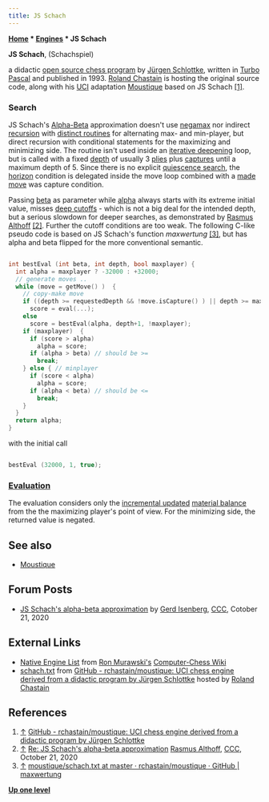 ```yaml
---
title: JS Schach
---
```

**[Home](Home "Home") \* [Engines](Engines "Engines") \* JS Schach**


**JS Schach**, (Schachspiel)  

a didactic [open source chess program](Category:Open_Source "Category:Open Source") by [Jürgen Schlottke](index.php?title=J%C3%BCrgen_Schlottke&action=edit&redlink=1 "Jürgen Schlottke (page does not exist)"), written in [Turbo Pascal](Pascal#TurboPascal "Pascal") and published in 1993.
[Roland Chastain](Roland_Chastain "Roland Chastain") is hosting the original source code, along with his [UCI](UCI "UCI") adaptation [Moustique](index.php?title=Moustique&action=edit&redlink=1 "Moustique (page does not exist)") based on JS Schach 
<a id="cite-note-1" href="#cite-ref-1">[1]</a>.



### Search


JS Schach's [Alpha-Beta](Alpha-Beta "Alpha-Beta") approximation doesn't use [negamax](Negamax "Negamax") nor indirect [recursion](Recursion "Recursion") with [distinct routines](Alpha-Beta#MaxversusMin "Alpha-Beta") for alternating max- and min-player,
but direct recursion with conditional statements for the maximizing and minimizing side. The routine isn't used inside an [iterative deepening](Iterative_Deepening "Iterative Deepening") loop, 
but is called with a fixed [depth](Depth "Depth") of usually 3 [plies](Ply "Ply") plus [captures](Captures "Captures") until a maximum depth of 5. 
Since there is no explicit [quiescence search](Quiescence_Search "Quiescence Search"), the [horizon](Horizon_Node "Horizon Node") condition is delegated inside the move loop combined with a [made move](Make_Move "Make Move") was capture condition.


Passing [beta](Beta "Beta") as parameter while [alpha](Alpha "Alpha") always starts with its extreme initial value, misses [deep cutoffs](Beta-Cutoff#Shallow_or_Deep "Beta-Cutoff") - which is not a big deal for the intended depth, but a serious slowdown for deeper searches, as demonstrated by [Rasmus Althoff](Rasmus_Althoff "Rasmus Althoff") <a id="cite-note-2" href="#cite-ref-2">[2]</a>.
Further the cutoff conditions are too weak. The following C-like pseudo code is based on JS Schach's function *maxwertung* <a id="cite-note-3" href="#cite-ref-3">[3]</a>,
but has alpha and beta flipped for the more conventional semantic.




```C++

int bestEval (int beta, int depth, bool maxplayer) {
  int alpha = maxplayer ? -32000 : +32000;
  // generate moves ..
  while (move = getMove() )  {
    // copy-make move
    if ((depth >= requestedDepth && !move.isCapture() ) || depth >= maxDepth)
      score = eval(...);
    else
      score = bestEval(alpha, depth+1, !maxplayer);
    if (maxplayer)  {
      if (score > alpha) 
        alpha = score;
      if (alpha > beta) // should be >=
        break;
    } else { // minplayer
      if (score < alpha) 
        alpha = score;
      if (alpha < beta) // should be <=
        break;
    }
  }
  return alpha;
}

```

with the initial call




```C++

bestEval (32000, 1, true);

```

### [Evaluation](Evaluation "Evaluation")


The evaluation considers only the [incremental updated](Incremental_Updates "Incremental Updates") [material balance](Material#Balance "Material") from the the maximizing player's point of view.
For the minimizing side, the returned value is negated.



## See also


* [Moustique](index.php?title=Moustique&action=edit&redlink=1 "Moustique (page does not exist)")


## Forum Posts


* [JS Schach's alpha-beta approximation](http://www.talkchess.com/forum3/viewtopic.php?f=7&t=75478) by [Gerd Isenberg](Gerd_Isenberg "Gerd Isenberg"), [CCC](CCC "CCC"), Cotober 21, 2020


## External Links


* [Native Engine List](http://computer-chess.org/doku.php?id=computer_chess:wiki:lists:native_engine_list) from [Ron Murawski's](Ron_Murawski "Ron Murawski") [Computer-Chess Wiki](http://computer-chess.org/doku.php?id=home)
* [schach.txt](https://github.com/rchastain/moustique/blob/master/original/schach.txt) from [GitHub - rchastain/moustique: UCI chess engine derived from a didactic program by Jürgen Schlottke](https://github.com/rchastain/moustique) hosted by [Roland Chastain](Roland_Chastain "Roland Chastain")


## References


1. <a id="cite-ref-1" href="#cite-note-1">↑</a> [GitHub - rchastain/moustique: UCI chess engine derived from a didactic program by Jürgen Schlottke](https://github.com/rchastain/moustique)
2. <a id="cite-ref-2" href="#cite-note-2">↑</a> [Re: JS Schach's alpha-beta approximation](http://www.talkchess.com/forum3/viewtopic.php?f=7&t=75478&start=11) [Rasmus Althoff](Rasmus_Althoff "Rasmus Althoff"), [CCC](CCC "CCC"), October 21, 2020
3. <a id="cite-ref-3" href="#cite-note-3">↑</a> [moustique/schach.txt at master · rchastain/moustique · GitHub | maxwertung](https://github.com/rchastain/moustique/blob/master/original/schach.txt#L551)

**[Up one level](Engines "Engines")**







 
